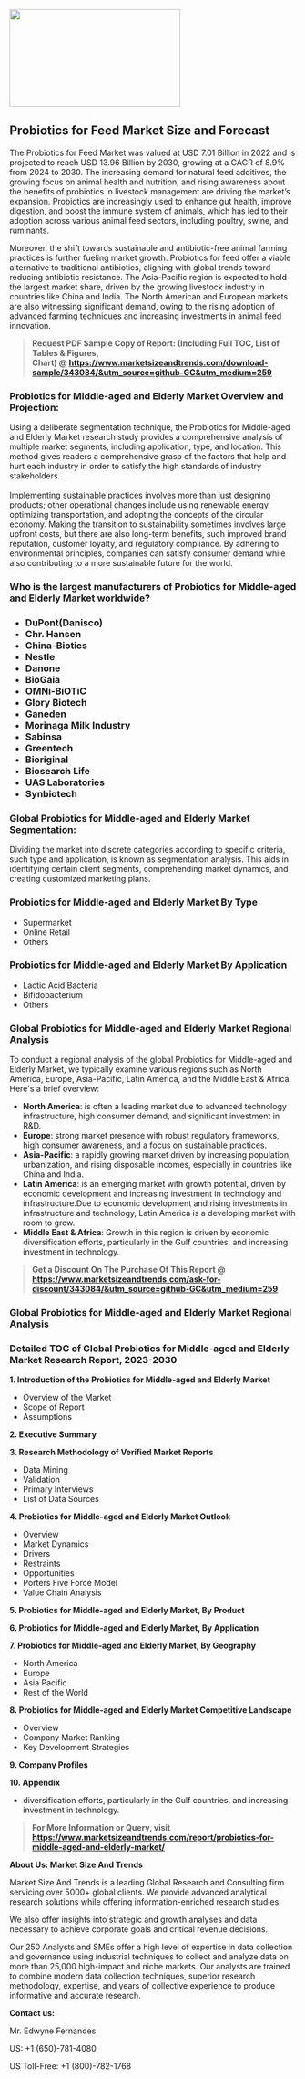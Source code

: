 <p><img class="alignnone size-medium wp-image-20088" src="https://ffe5etoiles.com/wp-content/uploads/2024/12/MST1-300x171.png" alt="" width="300" height="171" /></p><h2>Probiotics for Feed Market Size and Forecast</h2><p>The Probiotics for Feed Market was valued at USD 7.01 Billion in 2022 and is projected to reach USD 13.96 Billion by 2030, growing at a CAGR of 8.9% from 2024 to 2030. The increasing demand for natural feed additives, the growing focus on animal health and nutrition, and rising awareness about the benefits of probiotics in livestock management are driving the market’s expansion. Probiotics are increasingly used to enhance gut health, improve digestion, and boost the immune system of animals, which has led to their adoption across various animal feed sectors, including poultry, swine, and ruminants.</p><p>Moreover, the shift towards sustainable and antibiotic-free animal farming practices is further fueling market growth. Probiotics for feed offer a viable alternative to traditional antibiotics, aligning with global trends toward reducing antibiotic resistance. The Asia-Pacific region is expected to hold the largest market share, driven by the growing livestock industry in countries like China and India. The North American and European markets are also witnessing significant demand, owing to the rising adoption of advanced farming techniques and increasing investments in animal feed innovation.</p></p><blockquote id="" class=""><strong>Request PDF Sample Copy of Report: (Including Full TOC, List of Tables &amp; Figures, Chart)&nbsp;@&nbsp;<strong><a href="https://www.marketsizeandtrends.com/download-sample/343084/&utm_source=github-GC&utm_medium=259" target="_blank">https://www.marketsizeandtrends.com/download-sample/343084/&utm_source=github-GC&utm_medium=259</a></strong></strong></blockquote><h3 id="" class="">Probiotics for Middle-aged and Elderly Market&nbsp;Overview and Projection:</h3><p id="" class="">Using a deliberate segmentation technique, the Probiotics for Middle-aged and Elderly Market research study provides a comprehensive analysis of multiple market segments, including application, type, and location. This method gives readers a comprehensive grasp of the factors that help and hurt each industry in order to satisfy the high standards of industry stakeholders. <br /> <br />Implementing sustainable practices involves more than just designing products; other operational changes include using renewable energy, optimizing transportation, and adopting the concepts of the circular economy. Making the transition to sustainability sometimes involves large upfront costs, but there are also long-term benefits, such improved brand reputation, customer loyalty, and regulatory compliance. By adhering to environmental principles, companies can satisfy consumer demand while also contributing to a more sustainable future for the world.</p><h3 id="" class="">Who is the largest manufacturers of&nbsp;Probiotics for Middle-aged and Elderly Market worldwide?</h3><h3 class=""><p><ul><li>DuPont(Danisco) </li><li> Chr. Hansen </li><li> China-Biotics </li><li> Nestle </li><li> Danone </li><li> BioGaia </li><li> OMNi-BiOTiC </li><li> Glory Biotech </li><li> Ganeden </li><li> Morinaga Milk Industry </li><li> Sabinsa </li><li> Greentech </li><li> Bioriginal </li><li> Biosearch Life </li><li> UAS Laboratories </li><li> Synbiotech</li></ul></p></h3><h3 id="" class="">Global&nbsp;Probiotics for Middle-aged and Elderly Market Segmentation:</h3><p id="" class="">Dividing the market into discrete categories according to specific criteria, such type and application, is known as segmentation analysis. This aids in identifying certain client segments, comprehending market dynamics, and creating customized marketing plans.</p><h3 id="" class="">Probiotics for Middle-aged and Elderly Market&nbsp;By Type</h3><p><p><ul><li>Supermarket</li><li> Online Retail</li><li> Others</p></li></ul></p></p><h3 id="" class="">Probiotics for Middle-aged and Elderly Market&nbsp;By Application</h3><p class=""><p><ul><li>Lactic Acid Bacteria</li><li> Bifidobacterium</li><li> Others</li></ul></p></p><h3 id="" class="">Global Probiotics for Middle-aged and Elderly Market Regional Analysis</h3><p id="" class="">To conduct a regional analysis of the global Probiotics for Middle-aged and Elderly Market, we typically examine various regions such as North America, Europe, Asia-Pacific, Latin America, and the Middle East &amp; Africa. Here's a brief overview:</p><ul><li><strong>North America</strong>: is often a leading market due to advanced technology infrastructure, high consumer demand, and significant investment in R&amp;D.</li><li><strong>Europe</strong>: strong market presence with robust regulatory frameworks, high consumer awareness, and a focus on sustainable practices.</li><li><strong>Asia-Pacific</strong>: a rapidly growing market driven by increasing population, urbanization, and rising disposable incomes, especially in countries like China and India.</li><li><strong>Latin America</strong>: is an emerging market with growth potential, driven by economic development and increasing investment in technology and infrastructure.Due to economic development and rising investments in infrastructure and technology, Latin America is a developing market with room to grow.</li><li><strong>Middle East &amp; Africa</strong>: Growth in this region is driven by economic diversification efforts, particularly in the Gulf countries, and increasing investment in technology.</li></ul><blockquote id="" class=""><strong>Get a Discount On The Purchase Of This Report @ <strong><a href="https://www.marketsizeandtrends.com/ask-for-discount/343084/&utm_source=github-GC&utm_medium=259" target="_blank">https://www.marketsizeandtrends.com/ask-for-discount/343084/&utm_source=github-GC&utm_medium=259</a></strong></strong></blockquote><h3 id="" class="">Global Probiotics for Middle-aged and Elderly Market Regional Analysis</h3><h3 id="" class="">Detailed TOC of Global Probiotics for Middle-aged and Elderly Market Research Report, 2023-2030</h3><p id="" class=""><strong>1. Introduction of the Probiotics for Middle-aged and Elderly Market</strong></p><ul><li>Overview of the Market</li><li>Scope of Report</li><li>Assumptions</li></ul><p id="" class=""><strong>2. Executive Summary</strong></p><p id="" class=""><strong>3. Research Methodology of Verified Market Reports</strong></p><ul><li>Data Mining</li><li>Validation</li><li>Primary Interviews</li><li>List of Data Sources</li></ul><p id="" class=""><strong>4. Probiotics for Middle-aged and Elderly Market Outlook</strong></p><ul><li>Overview</li><li>Market Dynamics</li><li>Drivers</li><li>Restraints</li><li>Opportunities</li><li>Porters Five Force Model</li><li>Value Chain Analysis</li></ul><p id="" class=""><strong>5. Probiotics for Middle-aged and Elderly Market, By Product</strong></p><p id="" class=""><strong>6. Probiotics for Middle-aged and Elderly Market, By Application</strong></p><p id="" class=""><strong>7. Probiotics for Middle-aged and Elderly Market, By Geography</strong></p><ul><li>North America</li><li>Europe</li><li>Asia Pacific</li><li>Rest of the World</li></ul><p id="" class=""><strong>8. Probiotics for Middle-aged and Elderly Market Competitive Landscape</strong></p><ul><li>Overview</li><li>Company Market Ranking</li><li>Key Development Strategies</li></ul><p id="" class=""><strong>9. Company Profiles</strong></p><p id="" class=""><strong>10. Appendix</strong></p><ul><li>diversification efforts, particularly in the Gulf countries, and increasing investment in technology.</li></ul><blockquote id="" class=""><strong>For More Information or Query, visit <strong><strong><a href="https://www.marketsizeandtrends.com/report/probiotics-for-middle-aged-and-elderly-market/" target="_blank">https://www.marketsizeandtrends.com/report/probiotics-for-middle-aged-and-elderly-market/</a></strong></strong></strong></blockquote><p id="" class=""><strong>About Us: Market Size And Trends</strong></p><p id="" class="">Market Size And Trends is a leading Global Research and Consulting firm servicing over 5000+ global clients. We provide advanced analytical research solutions while offering information-enriched research studies.</p><p id="" class="">We also offer insights into strategic and growth analyses and data necessary to achieve corporate goals and critical revenue decisions.</p><p id="" class="">Our 250 Analysts and SMEs offer a high level of expertise in data collection and governance using industrial techniques to collect and analyze data on more than 25,000 high-impact and niche markets. Our analysts are trained to combine modern data collection techniques, superior research methodology, expertise, and years of collective experience to produce informative and accurate research.</p><p id="" class=""><strong>Contact us:</strong></p><p id="" class="">Mr. Edwyne Fernandes</p><p id="" class="">US: +1 (650)-781-4080</p><p id="" class="">US Toll-Free: +1 (800)-782-1768</p>
